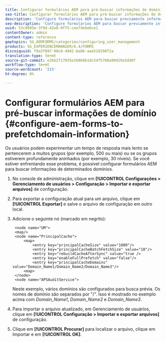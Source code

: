 ```yaml
---
title: Configurar formulários AEM para pré-buscar informações de domínio
seo-title: Configurar formulários AEM para pré-buscar informações de domínio
description: 'Configure formulários AEM para buscar previamente informações de domínio se você tiver um tempo de resposta mais lento devido a grupos profundamente aninhados ou se for membro de muitos grupos. '
seo-description: 'Configure formulários AEM para buscar previamente informações de domínio se você tiver um tempo de resposta mais lento devido a grupos profundamente aninhados ou se for membro de muitos grupos. '
uuid: 53c8995e-3f9d-42e8-9f75-cee7debe6ce1
contentOwner: admin
content-type: reference
geptopics: SG_AEMFORMS/categories/configuring_user_management
products: SG_EXPERIENCEMANAGER/6.4/FORMS
discoiquuid: f9a3f897-90c6-4942-8a86-aae510298f2a
translation-type: tm+mt
source-git-commit: e2bb2f17035e16864b1dc54f5768a99429a3dd9f
workflow-type: tm+mt
source-wordcount: '215'
ht-degree: 0%

---
```



# Configurar formulários AEM para pré-buscar informações de domínio {#configure-aem-forms-to-prefetchdomain-information}

Os usuários podem experimentar um tempo de resposta mais lento se pertencerem a muitos grupos (por exemplo, 500 ou mais) ou se os grupos estiverem profundamente aninhados (por exemplo, 30 níveis). Se você estiver enfrentando esse problema, é possível configurar formulários AEM para buscar informações de determinados domínios.

1. No console de administração, clique em **[!UICONTROL Configurações > Gerenciamento de usuários > Configuração > Importar e exportar arquivos]** de configuração.
1. Para exportar a configuração atual para um arquivo, clique em **[!UICONTROL Exportar]** e salve o arquivo de configuração em outro local.
1. Adicione o seguinte nó (marcado em negrito):

   ```as3
    <node name="UM"> 
    <map/>  
    <node name="PrincipalCache"> 
        <map> 
            <entry key="principalCacheSize" value="1000"/> 
            <entry key="principalCacheBatchFetchSize" value="10"/> 
            <entry key="rebuildCacheAfterSync" value="true /> 
            <entry key="enableFullPrefetch" value="false"/> 
            <entry key="principalCacheDomains" value="Domain_Name1/Domain_Name2/Domain_Name3"/> 
        <map> 
    </node> 
    <node name="APSAuditService">
   ```

   Neste exemplo, vários domínios são configurados para busca prévia. Os nomes de domínio são separados por &quot;/&quot;. Isso é mostrado no exemplo acima com *Domain_Name1*, *Domain_Name2* e *Domain_Name3*.

1. Para importar o arquivo atualizado, em Gerenciamento de usuários, clique em **[!UICONTROL Configuração > Importar e exportar arquivos]** de configuração.
1. Clique em **[!UICONTROL Procurar]** para localizar o arquivo, clique em Importar e em **[!UICONTROL OK]**.

